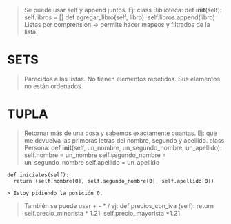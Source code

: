 > Se puede usar self y append juntos. Ej:
  class Biblioteca:
    def __init__(self):
      self.libros = []
    def agregar_libro(self, libro):
      self.libros.append(libro)
> Listas por comprensión → permite hacer mapeos y filtrados de la lista.

# SETS
> Parecidos a las listas.
> No tienen elementos repetidos.
> Sus elementos no están ordenados.

# TUPLA
> Retornar más de una cosa y sabemos exactamente cuantas.
> Ej: que me devuelva las primeras letras del nombre, segundo y apellido.
  class Persona:
    def __init__(self, un_nombre, un_segundo_nombre, un_apellido):
      self.nombre = un_nombre
      self.segundo_nombre = un_segundo_nombre
      self.apellido = un_apellido
    
    def iniciales(self):
      return (self.nombre[0], self.segundo_nombre[0], self.apellido[0])

    > Estoy pidiendo la posición 0. 
> También se puede usar + - * /
  > ej: 
  def precios_con_iva (self):
    return self.precio_minorista * 1.21, self.precio_mayorista *1.21



